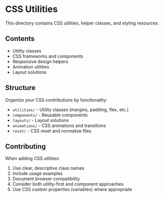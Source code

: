 # CSS Utilities

This directory contains CSS utilities, helper classes, and styling resources.

## Contents

- Utility classes
- CSS frameworks and components
- Responsive design helpers
- Animation utilities
- Layout solutions

## Structure

Organize your CSS contributions by functionality:
- `utilities/` - Utility classes (margins, padding, flex, etc.)
- `components/` - Reusable components
- `layouts/` - Layout solutions
- `animations/` - CSS animations and transitions
- `reset/` - CSS reset and normalize files

## Contributing

When adding CSS utilities:
1. Use clear, descriptive class names
2. Include usage examples
3. Document browser compatibility
4. Consider both utility-first and component approaches
5. Use CSS custom properties (variables) where appropriate